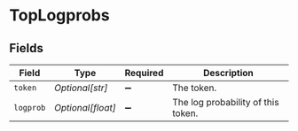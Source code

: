 # TopLogprobs


## Fields

| Field                              | Type                               | Required                           | Description                        |
| ---------------------------------- | ---------------------------------- | ---------------------------------- | ---------------------------------- |
| `token`                            | *Optional[str]*                    | :heavy_minus_sign:                 | The token.                         |
| `logprob`                          | *Optional[float]*                  | :heavy_minus_sign:                 | The log probability of this token. |